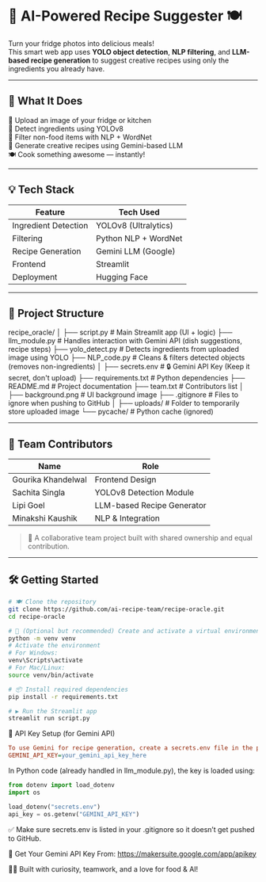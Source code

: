 # 🧠 AI-Powered Recipe Suggester 🍽️

Turn your fridge photos into delicious meals!  
This smart web app uses **YOLO object detection**, **NLP filtering**, and **LLM-based recipe generation** to suggest creative recipes using only the ingredients you already have.

---

## 🚀 What It Does

📸 Upload an image of your fridge or kitchen  
🧠 Detect ingredients using YOLOv8  
🧹 Filter non-food items with NLP + WordNet  
🧾 Generate creative recipes using Gemini-based LLM  
🍽️ Cook something awesome — instantly!

---

## 💡 Tech Stack

| Feature              | Tech Used                         |
|----------------------|------------------------------------|
| Ingredient Detection | YOLOv8 (Ultralytics)               |
| Filtering            | Python NLP + WordNet               |
| Recipe Generation    | Gemini LLM (Google)                |
| Frontend             | Streamlit                          |
| Deployment           | Hugging Face                       |

---

## 📁 Project Structure

recipe_oracle/
│
├── script.py # Main Streamlit app (UI + logic)
├── llm_module.py # Handles interaction with Gemini API (dish suggestions, recipe steps)
├── yolo_detect.py # Detects ingredients from uploaded image using YOLO
├── NLP_code.py # Cleans & filters detected objects (removes non-ingredients)
│
├── secrets.env # 🔒 Gemini API Key (Keep it secret, don't upload)
├── requirements.txt # Python dependencies
├── README.md # Project documentation
├── team.txt # Contributors list
│
├── background.png # UI background image
├── .gitignore # Files to ignore when pushing to GitHub
│
├── uploads/ # Folder to temporarily store uploaded image
└── pycache/ # Python cache (ignored)


---

## 👥 Team Contributors

| Name               | Role                          |
|--------------------|-------------------------------|
| Gourika Khandelwal | Frontend Design               |
| Sachita Singla     | YOLOv8 Detection Module       |
| Lipi Goel          | LLM-based Recipe Generator    |
| Minakshi Kaushik   | NLP & Integration             |

> 🤝 A collaborative team project built with shared ownership and equal contribution.

---

## 🛠️ Getting Started
```bash
# 🍽️ Clone the repository
git clone https://github.com/ai-recipe-team/recipe-oracle.git
cd recipe-oracle

# 🧪 (Optional but recommended) Create and activate a virtual environment
python -m venv venv
# Activate the environment
# For Windows:
venv\Scripts\activate
# For Mac/Linux:
source venv/bin/activate

# 📦 Install required dependencies
pip install -r requirements.txt

# ▶️ Run the Streamlit app
streamlit run script.py
```

🔐 API Key Setup (for Gemini API)
```ini
To use Gemini for recipe generation, create a secrets.env file in the project root and add:
GEMINI_API_KEY=your_gemini_api_key_here
```

In Python code (already handled in llm_module.py), the key is loaded using:

```python
from dotenv import load_dotenv
import os

load_dotenv("secrets.env")
api_key = os.getenv("GEMINI_API_KEY")
```
✅ Make sure secrets.env is listed in your .gitignore so it doesn’t get pushed to GitHub.

🔑 Get Your Gemini API Key From:
https://makersuite.google.com/app/apikey


🧑‍🍳 Built with curiosity, teamwork, and a love for food & AI!
